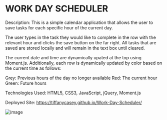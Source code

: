 # WORK DAY SCHEDULER 

Description:  This is a simple calendar application that allows the user to save tasks for each specific hour of the current day. 

The user types in the task they would like to complete in the row with the relevant hour and clicks the save button on the far right. All tasks that are saved are stored locally and will remain in the text box until cleared. 

The current date and time are dynamically upated at the top using Moment.js. Additionally, each row is dynamically updated by color based on the current time as follows: 

Grey: Previous hours of the day no longer available 
Red: The current hour 
Green: Future hours 

Technologies Used: HTML5, CSS3, JavaScript, jQuery, Moment.js

Deployed Site: https://tiffanycasey.github.io/Work-Day-Scheduler/

![image](https://user-images.githubusercontent.com/60197994/77966768-af0f1300-72b1-11ea-8380-4a826950a951.png)




